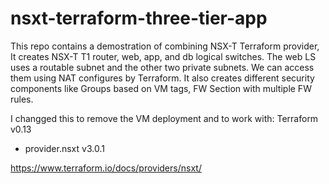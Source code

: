 # nsxt-terraform-three-tier-app

This repo contains a demostration of combining NSX-T Terraform provider,
It creates NSX-T T1 router, web, app, and db logical switches. The web LS uses a routable subnet and the other two private subnets. We can access them using NAT configures by Terraform.
It also creates different security components like Groups based on VM tags, FW Section with multiple FW rules.

I changged this to remove the VM deployment and to work with:
  Terraform v0.13
  + provider.nsxt v3.0.1

https://www.terraform.io/docs/providers/nsxt/
